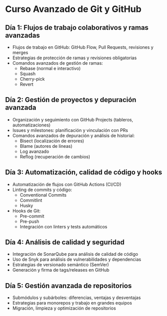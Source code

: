 # Curso Avanzado de Git y GitHub

## Día 1: Flujos de trabajo colaborativos y ramas avanzadas

- Flujos de trabajo en GitHub: GitHub Flow, Pull Requests, revisiones y merges
- Estrategias de protección de ramas y revisiones obligatorias
- Comandos avanzados de gestión de ramas:
  - Rebase (normal e interactivo)
  - Squash
  - Cherry-pick
  - Revert

## Día 2: Gestión de proyectos y depuración avanzada

- Organización y seguimiento con GitHub Projects (tableros, automatizaciones)
- Issues y milestones: planificación y vinculación con PRs
- Comandos avanzados de depuración y análisis de historial:
  - Bisect (localización de errores)
  - Blame (autores de líneas)
  - Log avanzado
  - Reflog (recuperación de cambios)

## Día 3: Automatización, calidad de código y hooks

- Automatización de flujos con GitHub Actions (CI/CD)
- Linting de commits y código:
  - Conventional Commits
  - Commitlint
  - Husky
- Hooks de Git:
  - Pre-commit
  - Pre-push
  - Integración con linters y tests automáticos

## Día 4: Análisis de calidad y seguridad

- Integración de SonarQube para análisis de calidad de código
- Uso de Snyk para análisis de vulnerabilidades y dependencias
- Estrategias de versionado semántico (SemVer)
- Generación y firma de tags/releases en GitHub

## Día 5: Gestión avanzada de repositorios

- Submódulos y subárboles: diferencias, ventajas y desventajas
- Estrategias para monorepos y trabajo en grandes equipos
- Migración, limpieza y optimización de repositorios
